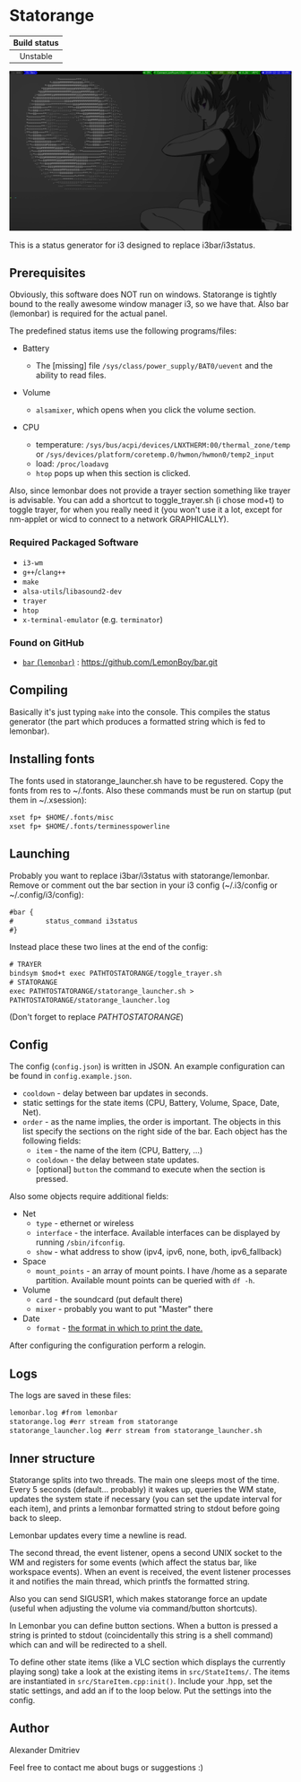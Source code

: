 # **Statorange**

|Build status|
|:--:|
|Unstable|

![](screenshot.png)

This is a status generator for i3 designed to replace i3bar/i3status.

## Prerequisites

Obviously, this software does NOT run on windows.
Statorange is tightly bound to the really awesome window manager i3,
so we have that. Also bar (lemonbar) is required for the actual panel.

The predefined status items use the following programs/files:

* Battery<br>
  * The [missing] file `/sys/class/power_supply/BAT0/uevent` and the ability to read files.

* Volume<br>
  * `alsamixer`, which opens when you click the volume section.

* CPU<br>
  * temperature: `/sys/bus/acpi/devices/LNXTHERM:00/thermal_zone/temp`<br>
      or `/sys/devices/platform/coretemp.0/hwmon/hwmon0/temp2_input`
  * load: `/proc/loadavg`
  * `htop` pops up when this section is clicked.

Also, since lemonbar does not provide a trayer section something like trayer
is advisable. You can add a shortcut to toggle_trayer.sh (i chose mod+t)
to toggle trayer, for when you really need it (you won't use it a lot,
except for nm-applet or wicd to connect to a network GRAPHICALLY).

### Required Packaged Software
* `i3-wm`
* `g++`/`clang++`
* `make`
* `alsa-utils`/`libasound2-dev`
* `trayer`
* `htop`
* `x-terminal-emulator` (e.g. `terminator`)

### Found on GitHub
* <a href=https://github.com/LemonBoy/bar>`bar` (`lemonbar`)</a> : https://github.com/LemonBoy/bar.git

## Compiling

Basically it's just typing `make` into the console. This compiles
the status generator (the part which produces a formatted string which
is fed to lemonbar).

## Installing fonts

The fonts used in statorange_launcher.sh have to be regustered. Copy the fonts from res to ~/.fonts.
Also these commands must be run on startup (put them in ~/.xsession):

```shell
xset fp+ $HOME/.fonts/misc
xset fp+ $HOME/.fonts/terminesspowerline
```

## Launching

Probably you want to replace i3bar/i3status with statorange/lemonbar.
Remove or comment out the bar section in your i3 config (~/.i3/config or ~/.config/i3/config):
```shell
#bar {
#        status_command i3status
#}
```
Instead place these two lines at the end of the config:
```shell
# TRAYER
bindsym $mod+t exec PATHTOSTATORANGE/toggle_trayer.sh
# STATORANGE
exec PATHTOSTATORANGE/statorange_launcher.sh > PATHTOSTATORANGE/statorange_launcher.log
```
(Don't forget to replace _PATHTOSTATORANGE_)

## Config

The config (`config.json`) is written in JSON. An example configuration can be found in `config.example.json`.

* `cooldown` - delay between bar updates in seconds.
* static settings for the state items (CPU, Battery, Volume, Space, Date, Net).
* `order` - as the name implies, the order is important.
The objects in this list specify the sections on the right side of the bar.
Each object has the following fields:
  * `item` - the name of the item (CPU, Battery, ...)
  * `cooldown` - the delay between state updates.
  * [optional] `button` the command to execute when the section is pressed.

Also some objects require additional fields:
* Net
  * `type` - ethernet or wireless
  * `interface` - the interface. Available interfaces can be displayed by running `/sbin/ifconfig`.
  * `show` - what address to show (ipv4, ipv6, none, both, ipv6_fallback)
* Space
  * `mount_points` - an array of mount points. I have /home as a separate partition.
Available mount points can be queried with `df -h`.
* Volume
  * `card` - the soundcard (put default there)
  * `mixer` - probably you want to put "Master" there
* Date
  * `format` - <a href=http://www.cplusplus.com/reference/iomanip/put_time/>the format in which to print the date.</a>

After configuring the configuration perform a relogin.

## Logs

The logs are saved in these files:
```shell
lemonbar.log #from lemonbar
statorange.log #err stream from statorange
statorange_launcher.log #err stream from statorange_launcher.sh
```

## Inner structure

Statorange splits into two threads. The main one sleeps most of the time.
Every 5 seconds (default... probably) it wakes up, queries the WM state,
updates the system state if necessary (you can set the update interval for each item),
and prints a lemonbar formatted string to stdout before going back to sleep.

Lemonbar updates every time a newline is read.

The second thread, the event listener, opens a second UNIX socket to the WM
and registers for some events (which affect the status bar, like workspace events).
When an event is received, the event listener processes it and
notifies the main thread, which printfs the formatted string.

Also you can send SIGUSR1, which makes statorange force an update
(useful when adjusting the volume via command/button shortcuts).

In Lemonbar you can define button sections. When a button is pressed
a string is printed to stdout (coincidentally this string is a shell command)
which can and will be redirected to a shell.

To define other state items (like a VLC section which displays the currently playing song)
take a look at the existing items in `src/StateItems/`. The items are instantiated in
`src/StareItem.cpp:init()`. Include your .hpp, set the static settings, and add an if
to the loop below. Put the settings into the config.

## Author

Alexander Dmitriev

Feel free to contact me about bugs or suggestions :)
